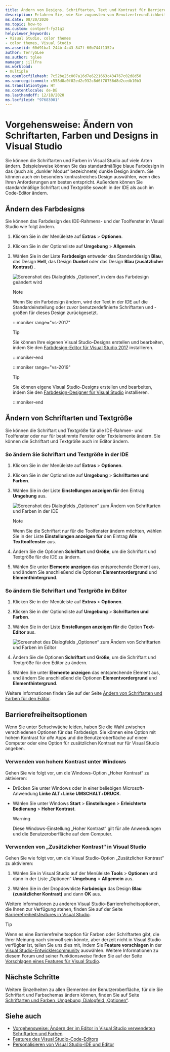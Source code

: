 ```yaml
---
title: Ändern von Designs, Schriftarten, Text und Kontrast für Barrierefreiheit
description: Erfahren Sie, wie Sie zugunsten von Benutzerfreundlichkeit und Barrierefreiheit Farbdesigns, Schriftfarben und Textgrößen ändern und besonders kontrastreiche Farben verwenden können.
ms.date: 08/20/2020
ms.topic: how-to
ms.custom: contperf-fy21q1
helpviewer_keywords:
- Visual Studio, color themes
- color themes, Visual Studio
ms.assetid: 60d91ba1-244b-4c43-847f-60b744f1352a
author: TerryGLee
ms.author: tglee
manager: jillfra
ms.workload:
- multiple
ms.openlocfilehash: 7c52be25c007a16d7e6221663c434767c02d8d50
ms.sourcegitcommit: c558d8a0f02ed2c932c8d6f70756d8d2cedb10b3
ms.translationtype: HT
ms.contentlocale: de-DE
ms.lasthandoff: 12/18/2020
ms.locfileid: "97683901"
---
```

# <a name="how-to-change-fonts-colors-and-themes-in-visual-studio"></a>Vorgehensweise: Ändern von Schriftarten, Farben und Designs in Visual Studio

Sie können die Schriftarten und Farben in Visual Studio auf viele Arten ändern. Beispielsweise können Sie das standardmäßige blaue Farbdesign in das (auch als „dunkler Modus“ bezeichnete) dunkle Design ändern. Sie können auch ein besonders kontrastreiches Design auswählen, wenn dies Ihren Anforderungen am besten entspricht. Außerdem können Sie standardmäßige Schriftart und Textgröße sowohl in der IDE als auch im Code-Editor ändern.

## <a name="change-the-color-theme"></a>Ändern des Farbdesigns

Sie können das Farbdesign des IDE-Rahmens- und der Toolfenster in Visual Studio wie folgt ändern.

1. Klicken Sie in der Menüleiste auf **Extras** > **Optionen**.

1. Klicken Sie in der Optionsliste auf **Umgebung** > **Allgemein**.

1. Wählen Sie in der Liste **Farbdesign** entweder das Standarddesign **Blau**, das Design **Hell**, das Design **Dunkel** oder das Design **Blau (zusätzlicher Kontrast)** .

   ![Screenshot des Dialogfelds „Optionen“, in dem das Farbdesign geändert wird](media/fonts-colors-theme.png "Screenshot des Dialogfelds „Optionen“, in dem Sie das Farbdesign ändern können")

    > [!NOTE]
    > Wenn Sie ein Farbdesign ändern, wird der Text in der IDE auf die Standardeinstellung oder zuvor benutzerdefinierte Schriftarten und -größen für dieses Design zurückgesetzt.

    :::moniker range="vs-2017"

    > [!TIP]
    > Sie können Ihre eigenen Visual Studio-Designs erstellen und bearbeiten, indem Sie den [Farbdesign-Editor für Visual Studio 2017](https://marketplace.visualstudio.com/items?itemName=VisualStudioPlatformTeam.VisualStudio2017ColorThemeEditor) installieren.

    :::moniker-end

    :::moniker range="vs-2019"

    > [!TIP]
    > Sie können eigene Visual Studio-Designs erstellen und bearbeiten, indem Sie den [Farbdesign-Designer für Visual Studio](https://marketplace.visualstudio.com/items?itemName=ms-madsk.ColorThemeDesigner) installieren.

    :::moniker-end

## <a name="change-fonts-and-text-size"></a>Ändern von Schriftarten und Textgröße

Sie können die Schriftart und Textgröße für alle IDE-Rahmen- und Toolfenster oder nur für bestimmte Fenster oder Textelemente ändern. Sie können die Schriftart und Textgröße auch im Editor ändern.

### <a name="to-change-the-font-and-text-size-in-the-ide"></a>So ändern Sie Schriftart und Textgröße in der IDE

1. Klicken Sie in der Menüleiste auf **Extras** > **Optionen**.

1. Klicken Sie in der Optionsliste auf **Umgebung** > **Schriftarten und Farben**.

1. Wählen Sie in der Liste **Einstellungen anzeigen für** den Eintrag **Umgebung** aus.

   ![Screenshot des Dialogfelds „Optionen“ zum Ändern von Schriftarten und Farben in der IDE](media/fonts-colors-environment.png "Screenshot des Dialogfelds „Optionen“ zum Ändern von Schriftarten und Farben in der IDE")

    > [!NOTE]
    > Wenn Sie die Schriftart nur für die Toolfenster ändern möchten, wählen Sie in der Liste **Einstellungen anzeigen für** den Eintrag **Alle Texttoolfenster** aus.

1. Ändern Sie die Optionen **Schriftart** und **Größe**, um die Schriftart und Textgröße für die IDE zu ändern.

1. Wählen Sie unter **Elemente anzeigen** das entsprechende Element aus, und ändern Sie anschließend die Optionen **Elementvordergrund** und **Elementhintergrund**.

### <a name="to-change-the-font-and-text-size-in-the-editor"></a>So ändern Sie Schriftart und Textgröße im Editor

1. Klicken Sie in der Menüleiste auf **Extras** > **Optionen**.

1. Klicken Sie in der Optionsliste auf **Umgebung** > **Schriftarten und Farben**.

1. Wählen Sie in der Liste **Einstellungen anzeigen für** die Option **Text-Editor** aus.

   ![Screenshot des Dialogfelds „Optionen“ zum Ändern von Schriftarten und Farben im Editor](media/fonts-colors-text-editor.png "Screenshot des Dialogfelds „Optionen“ zum Ändern von Schriftarten und Farben im Editor")

1. Ändern Sie die Optionen **Schriftart** und **Größe**, um die Schriftart und Textgröße für den Editor zu ändern.

1. Wählen Sie unter **Elemente anzeigen** das entsprechende Element aus, und ändern Sie anschließend die Optionen **Elementvordergrund** und **Elementhintergrund**.

Weitere Informationen finden Sie auf der Seite [Ändern von Schriftarten und Farben für den Editor](../ide/reference/how-to-change-fonts-and-colors-in-the-editor.md).

## <a name="accessibility-options"></a>Barrierefreiheitsoptionen

Wenn Sie unter Sehschwäche leiden, haben Sie die Wahl zwischen verschiedenen Optionen für das Farbdesign. Sie können eine Option mit hohem Kontrast für *alle* Apps und die Benutzeroberfläche auf einem Computer oder eine Option für zusätzlichen Kontrast nur für Visual Studio angeben.

### <a name="use-windows-high-contrast"></a>Verwenden von hohem Kontrast unter Windows

Gehen Sie wie folgt vor, um die Windows-Option „Hoher Kontrast“ zu aktivieren:

- Drücken Sie unter Windows oder in einer beliebigen Microsoft-Anwendung **Linke ALT**+**Linke UMSCHALT**+**DRUCK**.

- Wählen Sie unter Windows **Start** > **Einstellungen** > **Erleichterte Bedienung** > **Hoher Kontrast**.

    > [!WARNING]
    > Diese Windows-Einstellung „Hoher Kontrast“ gilt für alle Anwendungen und die Benutzeroberfläche auf dem Computer.

### <a name="use-visual-studio-extra-contrast"></a>Verwenden von „Zusätzlicher Kontrast“ in Visual Studio

Gehen Sie wie folgt vor, um die Visual Studio-Option „Zusätzlicher Kontrast“ zu aktivieren:

1. Wählen Sie in Visual Studio auf der Menüleiste **Tools** > **Optionen** und dann in der Liste „Optionen“ **Umgebung** > **Allgemein** aus.

1. Wählen Sie in der Dropdownliste **Farbdesign** das Design **Blau (zusätzlicher Kontrast)** und dann **OK** aus.

Weitere Informationen zu anderen Visual Studio-Barrierefreiheitsoptionen, die Ihnen zur Verfügung stehen, finden Sie auf der Seite [Barrierefreiheitsfeatures in Visual Studio](../ide/reference/accessibility-features-of-visual-studio.md).

> [!TIP]
> Wenn es eine Barrierefreiheitsoption für Farben oder Schriftarten gibt, die Ihrer Meinung nach sinnvoll sein könnte, aber derzeit nicht in Visual Studio verfügbar ist, teilen Sie uns dies mit, indem Sie **Feature vorschlagen** in der [Visual Studio-Entwicklercommunity](https://aka.ms/feedback/suggest?space=8) auswählen. Weitere Informationen zu diesem Forum und seiner Funktionsweise finden Sie auf der Seite [Vorschlagen eines Features für Visual Studio](../ide/suggest-a-feature.md).

## <a name="next-steps"></a>Nächste Schritte

Weitere Einzelheiten zu allen Elementen der Benutzeroberfläche, für die Sie Schriftart und Farbschemas ändern können, finden Sie auf Seite [Schriftarten und Farben, Umgebung, Dialogfeld „Optionen“](../ide/reference/fonts-and-colors-environment-options-dialog-box.md).

## <a name="see-also"></a>Siehe auch

- [Vorgehensweise: Ändern der im Editor in Visual Studio verwendeten Schriftarten und Farben](../ide/reference/how-to-change-fonts-and-colors-in-the-editor.md)
- [Features des Visual Studio-Code-Editors](../ide/writing-code-in-the-code-and-text-editor.md)
- [Personalisieren von Visual Studio-IDE und Editor](../ide/quickstart-personalize-the-ide.md)
